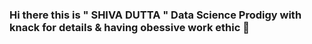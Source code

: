 ### Hi there this is " SHIVA DUTTA " Data Science Prodigy with knack for details &  having obessive work ethic 👋


<!--
**Dutta-1124/Dutta-1124** is a ✨ _special_ ✨ repository because its `README.md` (this file) appears on your GitHub profile.

Here are some ideas to get you started:

- 🔭 I’m currently working on various projects & learning new expertise in the field of Data Science through Python, R Studio.
 
- 🌱 I’m currently learning Machine Learning , Deep Learning, Inferential & Descriptive Statistics, NLP, Recomendation Systems,Time Series Analysis & reading through latest              research papers.  
 
 - 👯 Contact me via dsd.shiva.1124@gmail.com, Ph:- +91 7660088873, +91 9494464761.
  
- 🤔 I’m looking for help with implementing new research papers & getting my hands dirty on latest Technologies in the field of Data Science.
 
- 💬 Ask me about R-Studio, Statistics etc..

- 📫 How to reach me: JUST CALL ME BRO !

- 😄 Pronouns: He/His

- ⚡ Fun fact: Bcom computer Science Graduate in Love with field of Data Science !
-->
